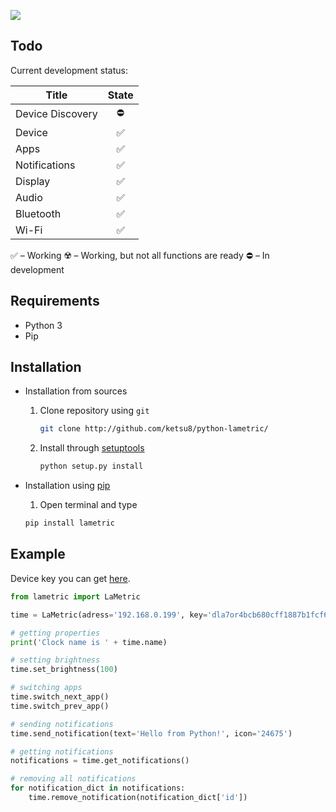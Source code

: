 ![](https://i.imgur.com/Qju3dvw.png)  

## Todo
Current development status:

| Title             | State |
|-------------------|:-----:|
| Device Discovery  |   ⛔️  |
| Device            |   ✅  |
| Apps              |   ✅  |
| Notifications     |   ✅  |
| Display           |   ✅  |
| Audio             |   ✅  |
| Bluetooth         |   ✅  | 
| Wi-Fi             |   ✅  |

✅ – Working
☢️ – Working, but not all functions are ready
⛔️ – In development

## Requirements

- Python 3
- Pip

## Installation

- Installation from sources
    1. Clone repository using `git`
        ```sh
        git clone http://github.com/ketsu8/python-lametric/
        ```
    2. Install through [setuptools](https://github.com/pypa/setuptools)
        ```sh
        python setup.py install
        ```

- Installation using [pip](https://github.com/pypa/pip)
    1. Open terminal and type
    ```sh
    pip install lametric
    ```

## Example

Device key you can get [here](https://developer.lametric.com/user/devices).

```python
from lametric import LaMetric

time = LaMetric(adress='192.168.0.199', key='dla7or4bcb680cff1887b1fcf60b2a66cfe51c46f53bbd8651a73e961f98p2a6')

# getting properties
print('Clock name is ' + time.name)

# setting brightness
time.set_brightness(100)

# switching apps
time.switch_next_app()
time.switch_prev_app()

# sending notifications
time.send_notification(text='Hello from Python!', icon='24675')

# getting notifications
notifications = time.get_notifications()

# removing all notifications
for notification_dict in notifications:
    time.remove_notification(notification_dict['id'])

```
